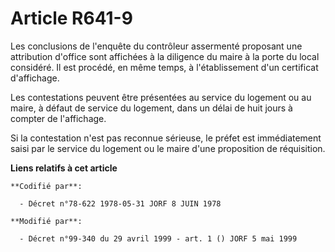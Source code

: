 # Article R641-9

Les conclusions de l'enquête du contrôleur assermenté proposant une attribution d'office sont affichées à la diligence du
maire à la porte du local considéré. Il est procédé, en même temps, à l'établissement d'un certificat d'affichage.

Les contestations peuvent être présentées au service du logement ou au maire, à défaut de service du logement, dans un délai
de huit jours à compter de l'affichage.

Si la contestation n'est pas reconnue sérieuse, le préfet est immédiatement saisi par le service du logement ou le maire
d'une proposition de réquisition.

**Liens relatifs à cet article**

	**Codifié par**:

	  - Décret n°78-622 1978-05-31 JORF 8 JUIN 1978

	**Modifié par**:

	  - Décret n°99-340 du 29 avril 1999 - art. 1 () JORF 5 mai 1999
